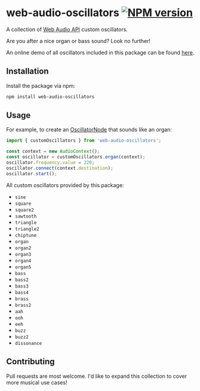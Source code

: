 # web-audio-oscillators [![NPM version](http://img.shields.io/npm/v/web-audio-oscillators.svg?style=flat-square)](https://www.npmjs.com/package/web-audio-oscillators)

A collection of [Web Audio API](https://developer.mozilla.org/en-US/docs/Web/API/Web_Audio_API) custom oscillators.

Are you after a nice organ or bass sound? Look no further!

An online demo of all oscillators included in this package can be found [here](https://oscillator.js.org).

## Installation

Install the package via npm:

```sh
npm install web-audio-oscillators
```

## Usage

For example, to create an [OscillatorNode](https://developer.mozilla.org/en-US/docs/Web/API/OscillatorNode) that sounds like an organ:

```js
import { customOscillators } from 'web-audio-oscillators';

const context = new AudioContext();
const oscillator = customOscillators.organ(context);
oscillator.frequency.value = 220;
oscillator.connect(context.destination);
oscillator.start();
```

All custom oscillators provided by this package:

- `sine`
- `square`
- `square2`
- `sawtooth`
- `triangle`
- `triangle2`
- `chiptune`
- `organ`
- `organ2`
- `organ3`
- `organ4`
- `organ5`
- `bass`
- `bass2`
- `bass3`
- `bass4`
- `brass`
- `brass2`
- `aah`
- `ooh`
- `eeh`
- `buzz`
- `buzz2`
- `dissonance`

## Contributing

Pull requests are most welcome. I'd like to expand this collection to cover more musical use cases!
